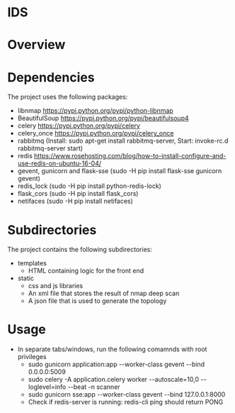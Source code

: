 # IDS

# Overview

# Dependencies
The project uses the following packages:

- libnmap https://pypi.python.org/pypi/python-libnmap
- BeautifulSoup https://pypi.python.org/pypi/beautifulsoup4
- celery https://pypi.python.org/pypi/celery
- celery_once https://pypi.python.org/pypi/celery_once
- rabbitmq (Install: sudo apt-get install rabbitmq-server, Start: invoke-rc.d rabbitmq-server start)
- redis https://www.rosehosting.com/blog/how-to-install-configure-and-use-redis-on-ubuntu-16-04/
- gevent, gunicorn and flask-sse (sudo -H pip install flask-sse gunicorn gevent)
- redis_lock (sudo -H pip install python-redis-lock)
- flask_cors (sudo -H pip install flask_cors)
- netifaces (sudo -H pip install netifaces)


# Subdirectories
The project contains the following subdirectories:

- templates
    - HTML containing logic for the front end
- static
    - css and js libraries
    - An xml file that stores the result of nmap deep scan
    - A json file that is used to generate the topology
    
# Usage
- In separate tabs/windows, run the following comamnds with root privileges
  - sudo gunicorn application:app --worker-class gevent --bind 0.0.0.0:5009
  - sudo celery -A application.celery worker --autoscale=10,0 --loglevel=info --beat -n scanner
  - sudo gunicorn sse:app --worker-class gevent --bind 127.0.0.1:8000
  - Check if redis-server is running: redis-cli ping should return PONG
